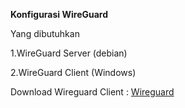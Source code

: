 **Konfigurasi WireGuard**

Yang dibutuhkan 

  1.WireGuard Server (debian)

  2.WireGuard Client (Windows)

  Download Wireguard Client : [Wireguard](https://download.wireguard.com/windows-client/wireguard-installer.exe)
  
